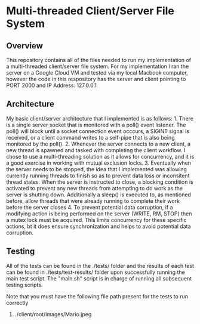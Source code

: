 # Multi-threaded Client/Server File System

## Overview

This repository contains all of the files needed to run my implementation of a multi-threaded client/server file system. For my implementation I ran the server on a Google Cloud VM and tested via my local Macbook computer, however the code in this respository has the server and client pointing to PORT 2000 and IP Address: 127.0.0.1

## Architecture

My basic client/server architecture that I implemented is as follows:
    1. There is a single server socket that is monitored with a poll() event listener. The poll() will block until a socket connection event occcurs, a SIGINT signal is received, or a client command writes to a self-pipe that is also being monitored by the poll().
    2. Whenever the server connects to a new client, a new thread is spawned and tasked with completing the client workflow. I chose to use a multi-threading solution as it allows for concurrency, and it is a good exercise in working with mutual exclusion locks.
    3. Eventually when the server needs to be stopped, the idea that I implemented was allowing currently running threads to finish so as to prevent data loss or inconsitent thread states. When the server is instructed to close, a blocking condition is activated to prevent any new threads from attempting to do work as the server is shutting down. Additionally a sleep() is executed to, as mentioned before, allow threads that were already running to complete their work before the server closes
    4. To prevent potential data corruption, if a modifying action is being performed on the server (WRITE, RM, STOP) then a mutex lock must be acquired. This limits concurrency for these specific actions, bt it does ensure synchronization and helps to avoid potential data corruption.

## Testing

All of the tests can be found in the ./tests/ folder and the results of each test can be found in ./tests/test-results/ folder upon successfully running the main test script. The "main.sh" script is in charge of running all subsequent testing scripts.

Note that you must have the following file path present for the tests to run correctly
1. ./client/root/images/Mario.jpeg

